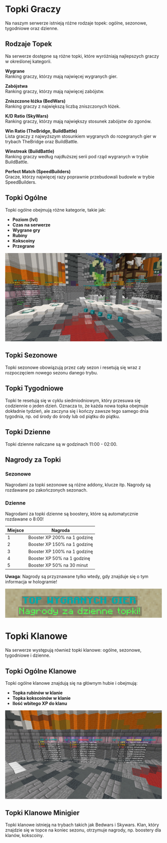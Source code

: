 # Topki Graczy
Na naszym serwerze istnieją różne rodzaje topek: ogólne, sezonowe, tygodniowe oraz dzienne.

## Rodzaje Topek
Na serwerze dostępne są różne topki, które wyróżniają najlepszych graczy w określonej kategorii.

**Wygrane**  
Ranking graczy, którzy mają najwięcej wygranych gier.

**Zabójstwa**  
Ranking graczy, którzy mają najwięcej zabójstw.

**Zniszczone łóżka (BedWars)**  
Ranking graczy z największą liczbą zniszczonych łóżek.

**K/D Ratio (SkyWars)**  
Ranking graczy, którzy mają największy stosunek zabójstw do zgonów.

**Win Ratio (TheBridge, BuildBattle)**  
Lista graczy z najwyższym stosunkiem wygranych do rozegranych gier w trybach TheBridge oraz BuildBattle.

**Winstreak (BuildBattle)**  
Ranking graczy według najdłuższej serii pod rząd wygranych w trybie BuildBattle.

**Perfect Match (SpeedBuilders)**  
Gracze, którzy najwięcej razy poprawnie przebudowali budowle w trybie SpeedBuilders.

## Topki Ogólne
Topki ogólne obejmują różne kategorie, takie jak:

- **Poziom (lvl)**
- **Czas na serwerze**
- **Wygrane gry**
- **Rubiny**
- **Kokscoiny**
- **Przegrane**

![Hub Topki](/assets/leaderboard/sshubogolne.png)

## Topki Sezonowe
Topki sezonowe obowiązują przez cały sezon i resetują się wraz z rozpoczęciem nowego sezonu danego trybu.

## Topki Tygodniowe
Topki te resetują się w cyklu siedmiodniowym, który przesuwa się codziennie o jeden dzień. Oznacza to, że każda nowa topka obejmuje dokładnie tydzień, ale zaczyna się i kończy zawsze tego samego dnia tygodnia, np. od środy do środy lub od piątku do piątku.

## Topki Dzienne
Topki dzienne naliczane są w godzinach 11:00 - 02:00.

## Nagrody za Topki

### **Sezonowe**
Nagrodami za topki sezonowe są różne addony, klucze itp. Nagrody są rozdawane po zakończonych sezonach.

### **Dzienne**
Nagrodami za topki dzienne są boostery, które są automatycznie rozdawane o 8:00!

| Miejsce | Nagroda                         |
|---------|---------------------------------|
| 1       | Booster XP 200% na 1 godzinę    |
| 2       | Booster XP 150% na 1 godzinę    |
| 3       | Booster XP 100% na 1 godzinę    |
| 4       | Booster XP 50% na 1 godzinę     |
| 5       | Booster XP 50% na 30 minut      |

**Uwaga**: Nagrody są przyznawane tylko wtedy, gdy znajduje się o tym informacja w hologramie!

![Screen hologram](/assets/leaderboard/sshologram.png)

# Topki Klanowe
Na serwerze występują również topki klanowe: ogólne, sezonowe, tygodniowe i dzienne.

## Topki Ogólne Klanowe
Topki ogólne klanowe znajdują się na głównym hubie i obejmują:

- **Topka rubinów w klanie**
- **Topka kokscoinów w klanie**
- **Ilość wbitego XP do klanu**

![Topki klanowe](/assets/leaderboard/topkaklanhub.png)

## Topki Klanowe Minigier
Topki klanowe istnieją na trybach takich jak Bedwars i Skywars. Klan, który znajdzie się w topce na koniec sezonu, otrzymuje nagrody, np. boostery dla klanów, kokscoiny.
